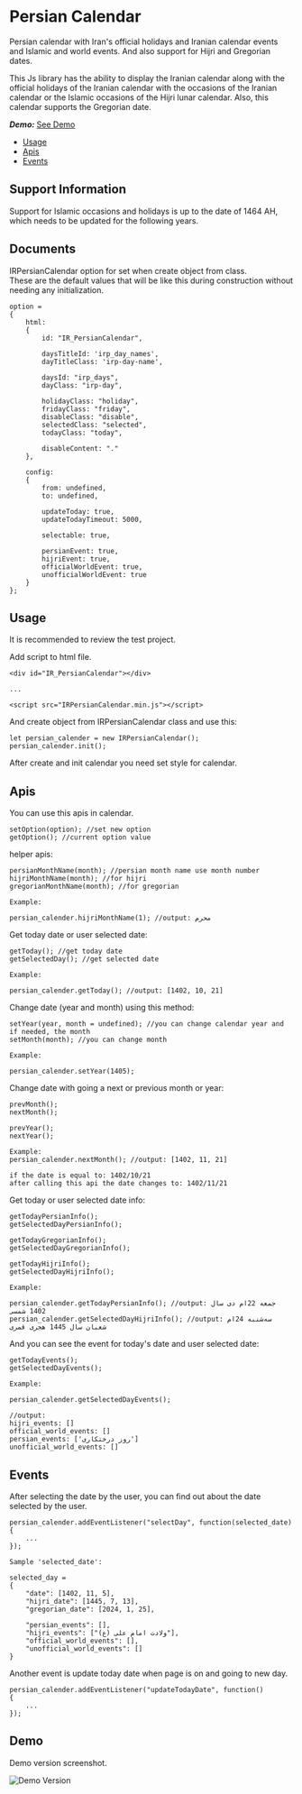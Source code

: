 # **Persian Calendar**
Persian calendar with Iran's official holidays and Iranian calendar events and Islamic and world events. And also support for Hijri and Gregorian dates.

This Js library has the ability to display the Iranian calendar along with the official holidays of the Iranian calendar with the occasions of the Iranian calendar or the Islamic occasions of the Hijri lunar calendar.
Also, this calendar supports the Gregorian date.


**_Demo:_**  [See Demo](https://awesomeopensource.com/project/elangosundar/awesome-README-templates)


 - [Usage](#Usage)
 - [Apis](#Apis)
 - [Events](#Events)

## **Support Information**

Support for Islamic occasions and holidays is up to the date of 1464 AH, which needs to be updated for the following years.
## **Documents**

IRPersianCalendar option for set when create object from class. \
These are the default values that will be like this during construction without needing any initialization.

```
option =
{
    html:
    {
        id: "IR_PersianCalendar",

        daysTitleId: 'irp_day_names',
        dayTitleClass: 'irp-day-name',

        daysId: "irp_days",
        dayClass: "irp-day",

        holidayClass: "holiday",
        fridayClass: "friday",
        disableClass: "disable",
        selectedClass: "selected",
        todayClass: "today",

        disableContent: "."
    },

    config:
    {
        from: undefined,
        to: undefined,

        updateToday: true,
        updateTodayTimeout: 5000,

        selectable: true,

        persianEvent: true,
        hijriEvent: true,
        officialWorldEvent: true,
        unofficialWorldEvent: true
    }
};
```
## **Usage**

It is recommended to review the test project.

Add script to html file.

```
<div id="IR_PersianCalendar"></div>

...

<script src="IRPersianCalendar.min.js"></script>
```
    
And create object from IRPersianCalendar class and use this:

```
let persian_calender = new IRPersianCalendar();
persian_calender.init();

```

After create and init calendar you need set style for calendar.
## **Apis**

You can use this apis in calendar.

```
setOption(option); //set new option
getOption(); //current option value
```

helper apis:

```
persianMonthName(month); //persian month name use month number
hijriMonthName(month); //for hijri
gregorianMonthName(month); //for gregorian

Example:

persian_calender.hijriMonthName(1); //output: محرم
```

Get today date or user selected date:

```
getToday(); //get today date
getSelectedDay(); //get selected date

Example:

persian_calender.getToday(); //output: [1402, 10, 21]
```

Change date (year and month) using this method:

```
setYear(year, month = undefined); //you can change calendar year and if needed, the month 
setMonth(month); //you can change month

Example: 

persian_calender.setYear(1405);
```

Change date with going a next or previous month or year:

```
prevMonth();
nextMonth();

prevYear();
nextYear();

Example:
persian_calender.nextMonth(); //output: [1402, 11, 21]

if the date is equal to: 1402/10/21
after calling this api the date changes to: 1402/11/21
```

Get today or user selected date info:

```
getTodayPersianInfo();
getSelectedDayPersianInfo();

getTodayGregorianInfo();
getSelectedDayGregorianInfo();

getTodayHijriInfo();
getSelectedDayHijriInfo();

Example:

persian_calender.getTodayPersianInfo(); //output: جمعه 22ام دی سال 1402 شمسی
persian_calender.getSelectedDayHijriInfo(); //output: سه‌شنبه 24ام شعبان سال 1445 هجری قمری
```

And you can see the event for today's date and user selected date:

```
getTodayEvents();
getSelectedDayEvents();

Example: 

persian_calender.getSelectedDayEvents();

//output:
hijri_events: []
official_world_events: []
persian_events: ['روز درختکاری']
unofficial_world_events: []
```


## **Events**
After selecting the date by the user, you can find out about the date selected by the user.

```
persian_calender.addEventListener("selectDay", function(selected_date)
{
	...
});

Sample 'selected_date':

selected_day = 
{
    "date": [1402, 11, 5],
    "hijri_date": [1445, 7, 13],
    "gregorian_date": [2024, 1, 25],

    "persian_events": [],
    "hijri_events": ["ولادت امام علی (ع)"],
    "official_world_events": [],
    "unofficial_world_events": []
}
```

Another event is update today date when page is on and going to new day.


```
persian_calender.addEventListener("updateTodayDate", function()
{
	...
});

```


## **Demo**

Demo version screenshot.

![Demo Version](Screenshot.jpg)